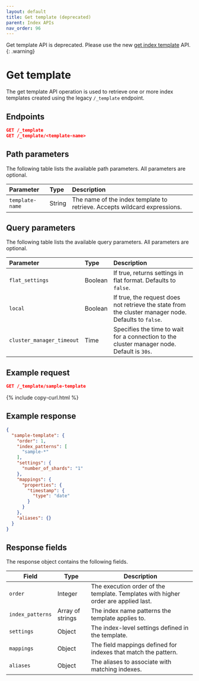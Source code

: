 ```yaml
---
layout: default
title: Get template (deprecated)
parent: Index APIs
nav_order: 96
---
```


Get template API is deprecated. Please use the new [get index template]({{site.url}}{{site.baseurl}}/api-reference/index-apis/get-index-template/) API.
{: .warning}

# Get template

The get template API operation is used to retrieve one or more index templates created using the legacy `/_template` endpoint.

## Endpoints

```json
GET /_template
GET /_template/<template-name>
```

## Path parameters

The following table lists the available path parameters. All parameters are optional.

| Parameter       | Type   | Description                                                                      |
| :-------------- | :----- | :------------------------------------------------------------------------------- |
| `template-name` | String | The name of the index template to retrieve. Accepts wildcard expressions. |

## Query parameters

The following table lists the available query parameters. All parameters are optional.

| Parameter        | Type    | Description                                                                                          |
| :--------------- | :------ | :--------------------------------------------------------------------------------------------------- |
| `flat_settings`  | Boolean | If true, returns settings in flat format. Defaults to `false`.                                       |
| `local`          | Boolean | If true, the request does not retrieve the state from the cluster manager node. Defaults to `false`. |
| `cluster_manager_timeout` | Time    | Specifies the time to wait for a connection to the cluster manager node. Default is `30s`.           |

## Example request

```json
GET /_template/sample-template
```
{% include copy-curl.html %}

## Example response

```json
{
  "sample-template": {
    "order": 1,
    "index_patterns": [
      "sample-*"
    ],
    "settings": {
      "number_of_shards": "1"
    },
    "mappings": {
      "properties": {
        "timestamp": {
          "type": "date"
        }
      }
    },
    "aliases": {}
  }
}
```

## Response fields

The response object contains the following fields.

| Field            | Type             | Description                                                                    |
| ---------------- | ---------------- | ------------------------------------------------------------------------------ |
| `order`          | Integer          | The execution order of the template. Templates with higher order are applied last. |
| `index_patterns` | Array of strings | The index name patterns the template applies to.  |
| `settings`       | Object           | The index-level settings defined in the template. |
| `mappings`       | Object           | The field mappings defined for indexes that match the pattern. |
| `aliases`        | Object           | The aliases to associate with matching indexes. |

